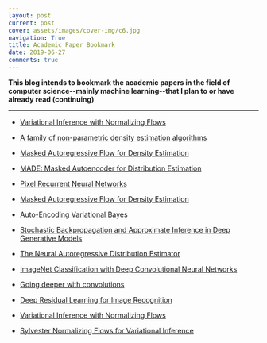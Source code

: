 ```yaml
---
layout: post
current: post
cover: assets/images/cover-img/c6.jpg
navigation: True
title: Academic Paper Bookmark
date: 2019-06-27
comments: true
---
```



**This blog intends to bookmark the academic papers in the field of computer science--mainly machine learning--that I plan to or have already read (continuing)**

------------------

- <a href="https://arxiv.org/pdf/1505.05770.pdf" style="font-weight: normal;">Variational Inference with Normalizing Flows</a>

- <a href="https://math.nyu.edu/faculty/tabak/publications/Tabak-Turner.pdf" style="font-weight: normal;">A family of non-parametric density estimation algorithms</a>

- <a href="https://arxiv.org/pdf/1705.07057.pdf" style="font-weight: normal;">Masked Autoregressive Flow for Density Estimation</a>

- <a href="https://arxiv.org/pdf/1502.03509.pdf" style="font-weight: normal;">MADE: Masked Autoencoder for Distribution Estimation</a>

- <a href="https://arxiv.org/pdf/1601.06759.pdf" style="font-weight: normal;">Pixel Recurrent Neural Networks</a>

- <a href="http://papers.nips.cc/paper/6828-masked-autoregressive-flow-for-density-estimation.pdf" style="font-weight: normal;">Masked Autoregressive Flow for Density Estimation</a>

- <a href="https://arxiv.org/pdf/1312.6114.pdf" style="font-weight: normal;">Auto-Encoding Variational Bayes</a>

- <a href="https://arxiv.org/pdf/1401.4082.pdf" style="font-weight: normal;">Stochastic Backpropagation and Approximate Inference
in Deep Generative Models</a>

- <a href="http://proceedings.mlr.press/v15/larochelle11a/larochelle11a.pdf" style="font-weight: normal;">The Neural Autoregressive Distribution Estimator</a>

- <a href="https://papers.nips.cc/paper/4824-imagenet-classification-with-deep-convolutional-neural-networks.pdf" style="font-weight: normal;">ImageNet Classification with Deep Convolutional Neural Networks</a>

- <a href="https://arxiv.org/pdf/1409.4842.pdf" style="font-weight: normal;">Going deeper with convolutions</a>

- <a href="https://arxiv.org/pdf/1512.03385.pdf" style="font-weight: normal;">Deep Residual Learning for Image Recognition</a>

- <a href="https://arxiv.org/abs/1505.05770" style="font-weight: normal;">Variational Inference with Normalizing Flows</a>

- <a href="https://arxiv.org/abs/1803.05649" style="font-weight: normal;">Sylvester Normalizing Flows for Variational Inference</a>
